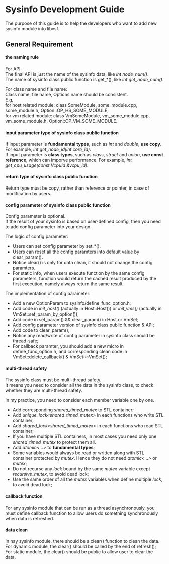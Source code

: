 Sysinfo Development Guide
======

The purpose of this guide is to help the developers who want to add new sysinfo module into libvsf.

## General Requirement

#### the naming rule

For API:  
The final API is just the name of the sysinfo data, like *int node_num()*.  
The name of sysinfo class public function is get\_\*(), like *int get_node_num()*.
  
For class name and file name:  
Class name, file name, Options name should be consistent.  
E.g,  
for host related module: class SomeModule, some\_module.cpp, some\_module.h, Option::OP_HS_SOME_MODULE;   
for vm related module: class VmSomeModule, vm\_some\_module.cpp, vm\_some\_module.h, Option::OP_VM_SOME_MODULE.

#### input parameter type of sysinfo class public function

If input parameter is **fundamental types**, such as *int* and *double*, **use copy**. For example, *int get_node_id(int core_id)*.  
If input parameter is **class types**, such as *class*, *struct* and *union*, **use const reference**, which can imporve performance. For example, *int get_cpu_usage(const VcpuId &vcpu_id)*.

#### return type of sysinfo class public function

Return type must be copy, rather than reference or pointer, in case of modification by users.

#### config parameter of sysinfo class public function

Config parameter is optional.   
If the result of your sysinfo is based on user-defined config, then you need to add config parameter into your design.

The logic of config parameter:
* Users can set config parameter by set\_*().
* Users can reset all the config paramters into default value by clear\_param().
* Notice clear() is only for data clean, it should not change the config paramters.
* For static info, when users execute function by the same config parameters, function would return the cached result produced by the first execution, namely always return the same result.

The implementation of config parameter:
* Add a new OptionParam to sysinfo/define_func_option.h;
* Add code in *init_host()* (actually in Host::Host()) or *init_vms()* (actually in VmSet::set_param_by_option());
* Add code in set_param() && clear_param() in Host or VmSet;
* Add config parameter version of sysinfo class public function & API;
* Add code to clear\_param();
* Notice any read/write of config parameter in sysinfo class should be thread-safe;
* For callback paramter, you should add a new micro in define_func_option.h, and corresponding clean code in VmSet::delete_callback() & VmSet::~VmSet();

#### multi-thread safety

The sysinfo class must be multi-thread safety.   
It means you need to consider all the data in the sysinfo class, to check whether they are multi-thread safety.  

In my practice, you need to consider each member variable one by one. 
* Add corresponding *shared_timed_mutex* to STL container; 
* Add *unique_lock<shared_timed_mutex>* in each functions who write STL container;
* Add *shared_lock<shared_timed_mutex>* in each functions who read STL container;
* If you have multiple STL containers, in most cases you need only one *shared_timed_mutex* to protect them all.
* Add *atomic<...>* to **fundamental types**;
* Some variables would always be read or written along with STL container protected by *mutex*. Hence they do not need *atomic<...>* or *mutex*;
* Do not recurse any *lock* bound by the same *mutex* variable except *recursive_mutex*, to avoid dead lock;
* Use the same order of all the *mutex* variables when define multiple *lock*, to avoid dead lock;

#### callback function

For any sysinfo module that can be run as a thread asynchronously, you must define callback function to allow users do something synchronously when data is refreshed.

#### data clean

In nay sysinfo module, there should be a clear() function to clean the data.  
For dynamic module, the clear() should be called by the end of refresh();  
For static module, the clear() should be public to allow user to clear the data.  
